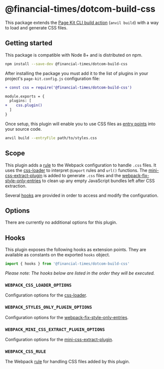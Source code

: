# @financial-times/dotcom-build-css

This package extends the [Page Kit CLI build action][cli] (`anvil build`) with a way to load and generate CSS files.

[cli]: https://github.com/Financial-Times/anvil/tree/master/packages/dotcom-page-kit-cli#build


## Getting started

This package is compatible with Node 8+ and is distributed on npm.

```sh
npm install --save-dev @financial-times/dotcom-build-css
```

After installing the package you must add it to the list of plugins in your project's `page-kit.config.js` configuration file:

```diff
+ const css = require('@financial-times/dotcom-build-css')

module.exports = {
  plugins: [
+    css.plugin()
  ]
}
```

Once setup, this plugin will enable you to use CSS files as [entry points] into your source code.

```sh
anvil build --entryFile path/to/styles.css
```

[entry points]: ../dotcom-page-kit-cli/readme.md#entry-points


## Scope

This plugin adds a [rule] to the Webpack configuration to handle `.css` files. It uses the [css-loader] to interpret `@import` rules and `url()` functions. The [mini-css-extract-plugin] is added to generate `.css` files and the [webpack-fix-style-only-entries] to clean up any empty JavaScript bundles left after CSS extraction.

Several [hooks](#hooks) are provided in order to access and modify the configuration.

[rule]: https://webpack.js.org/configuration/module/#rule
[css-loader]: https://github.com/webpack-contrib/css-loader
[mini-css-extract-plugin]: https://github.com/webpack-contrib/mini-css-extract-plugin
[webpack-fix-style-only-entries]: https://github.com/fqborges/webpack-fix-style-only-entries


## Options

There are currently no additional options for this plugin.


## Hooks

This plugin exposes the following hooks as extension points. They are available as constants on the exported `hooks` object.

```js
import { hooks } from '@financial-times/dotcom-build-css'
```

_Please note: The hooks below are listed in the order they will be executed._

### `WEBPACK_CSS_LOADER_OPTIONS`

Configuration options for the [css-loader].

### `WEBPACK_STYLES_ONLY_PLUGIN_OPTIONS`

Configuration options for the [webpack-fix-style-only-entries].

### `WEBPACK_MINI_CSS_EXTRACT_PLUGIN_OPTIONS`

Configuration options for the [mini-css-extract-plugin].

### `WEBPACK_CSS_RULE`

The Webpack [rule] for handling CSS files added by this plugin.

[rule]: https://webpack.js.org/configuration/module/#rule
